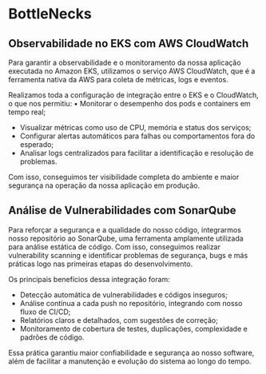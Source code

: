 # BottleNecks

## Observabilidade no EKS com AWS CloudWatch

Para garantir a observabilidade e o monitoramento da nossa aplicação executada no Amazon EKS, utilizamos o serviço AWS CloudWatch, que é a ferramenta nativa da AWS para coleta de métricas, logs e eventos.

Realizamos toda a configuração de integração entre o EKS e o CloudWatch, o que nos permitiu: • Monitorar o desempenho dos pods e containers em tempo real; 

- Visualizar métricas como uso de CPU, memória e status dos serviços; 
- Configurar alertas automáticos para falhas ou comportamentos fora do esperado; 
- Analisar logs centralizados para facilitar a identificação e resolução de problemas.

Com isso, conseguimos ter visibilidade completa do ambiente e maior segurança na operação da nossa aplicação em produção.

## Análise de Vulnerabilidades com SonarQube

Para reforçar a segurança e a qualidade do nosso código, integrarmos nosso repositório ao SonarQube, uma ferramenta amplamente utilizada para análise estática de código. Com isso, conseguimos realizar vulnerability scanning e identificar problemas de segurança, bugs e más práticas logo nas primeiras etapas do desenvolvimento.

Os principais benefícios dessa integração foram: 

- Detecção automática de vulnerabilidades e códigos inseguros; 
- Análise contínua a cada push no repositório, integrando com nosso fluxo de CI/CD; 
- Relatórios claros e detalhados, com sugestões de correção; 
- Monitoramento de cobertura de testes, duplicações, complexidade e padrões de código.

Essa prática garantiu maior confiabilidade e segurança ao nosso software, além de facilitar a manutenção e evolução do sistema ao longo do tempo.